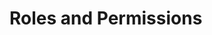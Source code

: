 # Roles and Permissions

<!-- With all of the assets and data businesses are required to manage and secure, controlling user access is incredibly important. Managing different public and private sites along with their different assets requires a flexible approach to access control. Some of this can be handled by system administrators, but much of this requires a platform that has a great way of handling permissions. System administrators or Ops teams are responsible for securing the different servers, application servers, file system, etc. In essence, their primary job is ensuring uptime and system security. 

<div class="note">
Note: You can learn more about system security in the Liferay DevOps course.
</div>

Platform administrators may not be responsible for securing the entire server set up but they are responsible for ensuring Users have the access they need to have the best possible user experience. They need to control access to the following on the platform:
1. Administrative access
2. Site access
3. Page access
4. Asset access

<figure>
	<img src="../images/user-access.png" style="max-height: 100%" />
	<figcaption style="font-size: x-small">Fig.1 User Access</figcaption>
</figure>

<br />

In order to ensure that administrators have as much control on the platform as needed, Liferay comes out-of-the-box with a very fine-grained permissions system.

<br />

## Controlling Access for Livingstone Hotels & Resorts {#controlaccess}

The Livingstone Hotels & Resorts web team is comprised of many people with different job functions on the platform. Different groups in the team are responsible for managing the following:
1. Organization of User Accounts into Organizations and User Groups
2. Creation of Livingstone sites
	* Public Hotel and Resort sites
	* Livingstone Loop, an internal employee site
	* Livingstone Rewards site and dashboards
	* Department sites
	* Livingstone Life Travel Blog site
3. Platform Configuration
4. Development of Reservation widgets for Hotel sites
5. Development of front-end modules to establish branding
6. Inventory Management

Managing these different aspects of the platform requires different kinds of Roles. Let's revisit the core team responsible for implementing the Livingstone solution to determine what they need to be able to do on the platform: 
* **Josiah Copeland**: Responsible for User organization and ensuring Users have access to the proper resources
* **Maria Flores**: Responsible for creating static design content as well as press releases and news articles on the main _Livingstone Hotels & Resorts_ site
* **Omar Miles**: Responsible for curating and publishing travel blogs on the _Livingstone Life_ site
* **Natalia Michaels**: Responsible for marketing, advertising, and promotional copy on the different Hotel and Resort sites
* **Martin Llewellyn**: Responsible for creating Livingstone's brand identity with design mockups for the different sites
* **Kaito Tanaka**: Responsible for customizing the look-and-feel of the platform based on the design mockups

Each of the team members needs access to different levels of the platform to do their specific job roles. Some need access to User management, while others need access to site and asset management. 

## Liferay's Fine-Grained Permissions {#finegrained}

Liferay DXP comes with a built-in permissions system that allows administrators to control which Users can perform actions on which resources. Permissions are, by definition, the actions Users can be granted on different resources on the platform. If a User needs to create content, for example, the User needs to be able to _add_ and _edit_ a certain kind of content, such as _Web Content_.

<div class="key-point">
Key Point: <br/>
<ul>
	<li><b>Permissions</b> are actions that can be taken on platform resources.</li>
</ul>
</div>

<figure>
	<img src="../images/permissions-menu-example.png" style="max-height: 100%" />
	<figcaption style="font-size: x-small">Fig.2 Widget Permissions Menu</figcaption>
</figure>

<br />

To see what this would actually look like on the platform, let's take a look at one of the Livingstone examples, specifically _Maria Flores_. Maria needs to create design content as well as press release articles and news articles. This means she generally needs to _do_ the following things:
* _Add_ content
* _Edit_ content
* _Upload_ images
* _Add_ content to pages

The resources she will be primarily working with to accomplish these goals include the following:
* Web Content
* Documents & Media
* Page display widgets

With the actions needed and the resources identified, we know what permissions Maria needs to be given.

## Using Roles to Group and Apply Permissions to Users {#roles}

In order to grant specific permissions to Users, administrators need to use _Roles_. In Liferay DXP, there are a number of out-of-the-box Roles as well as the ability to create custom Roles. 

<figure>
	<img src="../images/roles.png" style="max-width: 65%" />
	<figcaption style="font-size: x-small">Fig.3 Collection of Permissions in Roles</figcaption>
</figure>

<div class="key-point">
Key Point: <br/>
<ul>
	<li><b>Roles</b> are a collection of permissions that can be granted to Users for the following contexts:</li>
	<ul>
		<li>The entire Platform</li>
		<li>Organizations</li>
		<li>Sites</li>
	</ul>
</ul>
</div>

These three levels are represented by these different Role Types:
* **Regular Roles**: The permissions for Regular Roles are defined for the platform as a whole. Assigning a Regular Role to a User means they'll have the permissions defined in that role across the entire platform.
* **Organization Roles**: Organization Role permissions that are defined only apply to members of an organization. Assigning an Organization Role to a User means they'll have the permissions defined in that Role for their Organization, Sub-Organizations, and/or Organization Sites. 
* **Site Roles**: Permissions for the Site Role apply to a specific Site. Assigning a Site Role to a User means they'll have the permissions defined in that Role for specific Sites. 

<figure>
	<img src="../images/default-roles.png" style="max-height: 35%" />
	<figcaption style="font-size: x-small">Fig.4 Role Types</figcaption>
</figure>

<br />

Each of these scopes comes with a few predefined Roles. By default, there are four Regular Roles:
* Administrator: Users with administrative privileges
* User: Regular User
* Power User: User-defined
* Guest (Visitor): All non-logged in Users

There are three default Site/Organization Roles:
* _Owner_: Owners are super Users of their Site or Organization and can assign Site Roles, including administrator Roles, to Users.
* _Administrator_: Administrators are Super Users of their Site or Organization but cannot make other Users into Site/Organization administrators.
* _Member/User_: All Users who belong to a Site/Organization have this Role in that Site or Organization. 

The scope of each Role will determine the context in which the Role can be granted. 
* Regular Roles can be granted to Users in _Control Panel → Users → Roles_.
* Organization Roles can be granted in context of an Organization, or in the User Account by selecting the Role and Organization context.
* Site Roles can be granted in context of a Site, or in the User Account by selecting the Role and Site context.

<figure>
	<img src="../images/role-assignment.png" style="max-height: 100%" />
	<figcaption style="font-size: x-small">Fig.5 Regular Administrator Assignment</figcaption>
</figure>

<br />

You can take advantage of these different scopes to provide distributed administration that reflects real-world hierarchies and job functions. Administrators can also edit non-administrator Roles if there are Permissions they need to add or remove. 

## Creating Custom Roles to Meet Business Requirements {#customroles}

Many of these default Roles will be sufficient to meet some basic use cases, like having a platform-wide administrator or an Organization administrator for different organization structures. If your business requires more custom Roles, they can be created on the platform for each scope.

<figure>
	<img src="../images/custom-role.png" style="max-height: 100%" />
	<figcaption style="font-size: x-small">Fig.6 Collection Permissions in Roles</figcaption>
</figure>

<br />

When creating custom Roles, it's important to consider the following:
* What actions and resources are required for the Role?
* What Scope will this Role primarily function in?

After answering these questions, the creation of the new Role should follow the _principle of least permissions_. This principle ensures a more secure platform by only including specific permissions needed to complete the job. For example, if a copywriter only needs to work with adding and editing Web Content, the copywriter should not be given a Role with all permissions for Web Content, but only the _Add_ and _Update_ permission for Web Content.

<div class="key-point">
Key Point: <br/>
<ul>
	<li>The <b>principle of least permissions</b> is a best practice to follow to ensure security on the platform.</li>
</ul>
</div>

Custom Roles can be created in the _Control Panel → Users → Roles_ section of the _Menu_. Administrators give new custom Roles a name, and then need to define what specific permissions should be included. 

<figure>
	<img src="../images/defining-permissions.png" style="max-height: 100%" />
	<figcaption style="font-size: x-small">Fig.7 Define Permissions Menu</figcaption>
</figure>

## Roles and Workflow {#rolesworkflow}

Liferay's Workflow engine can also create Roles that are identified in the Workflow definition. Targeting a Role in a workflow definition is how administrators can identify that Users with that Role can enter the workflow review process. Here is how the workflow definition will manage Roles:
1. If the Role  exists, it will simply target the existing Role.
2. If the Role does not exist, it will auto-generate the Role.

<div class="key-point">
Key Point: <br/>
<ul>
	<li>A Role assigned in a Workflow Definition that does not already exist will be auto-generated.</li>
</ul>
</div>

When a Role is auto-generated, it's not given any permissions outside of the workflow. A User with an assigned Role has the following abilities:
1. Able to receive notifications when a workflow process begins
2. Able to assign a workflow task to themselves
3. Able to provide feedback in the workflow process (e.g., approving or rejecting)

If an administrator wants to add specific permissions, such as giving a reviewer the ability to copy-edit content, the administrator will need to modify the assigned workflow Roles. There are three auto-generated workflow Roles from the basic workflow definition, out-of-the-box:
1. Portal Content Reviewer
2. Organization Content Reviewer
3. Site Content Reviewer

<figure>
	<img src="../images/roles-in-workflow.png" style="max-height: 100%" />
	<figcaption style="font-size: x-small">Fig.8 Role Assignments in Workflow</figcaption>
</figure>

<div class="summary"><h3>Knowledge Check</h3>
<ul>
	<li>Permissions are a __________________ on __________________ on the platform.</li>
	<li>__________________ are a collection of Permissions that can be applied to Users.</li>
	<li>The three Role scopes that can be used or created are:</li>
	<ul>
		<li>__________________</li>
		<li>__________________</li>
		<li>__________________</li>
	</ul>
	<li>Workflow can __________________ assigned Roles if they don't already exist.</li>
</ul>
</div>   -->
